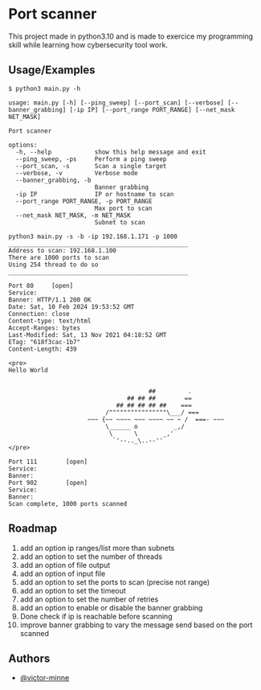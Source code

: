 
# Port scanner

This project made in python3.10 and is made to exercice my programming skill while learning how cybersecurity tool work.
## Usage/Examples


```shell
$ python3 main.py -h

usage: main.py [-h] [--ping_sweep] [--port_scan] [--verbose] [--banner_grabbing] [-ip IP] [--port_range PORT_RANGE] [--net_mask NET_MASK]

Port scanner

options:
  -h, --help            show this help message and exit
  --ping_sweep, -ps     Perform a ping sweep
  --port_scan, -s       Scan a single target
  --verbose, -v         Verbose mode
  --banner_grabbing, -b
                        Banner grabbing
  -ip IP                IP or hostname to scan
  --port_range PORT_RANGE, -p PORT_RANGE
                        Max port to scan
  --net_mask NET_MASK, -m NET_MASK
                        Subnet to scan
```

```shell
python3 main.py -s -b -ip 192.168.1.171 -p 1000
__________________________________________________
Address to scan: 192.168.1.100
There are 1000 ports to scan
Using 254 thread to do so 
__________________________________________________ 

Port 80		[open]
Service: 
Banner: HTTP/1.1 200 OK
Date: Sat, 10 Feb 2024 19:53:52 GMT
Connection: close
Content-type: text/html
Accept-Ranges: bytes
Last-Modified: Sat, 13 Nov 2021 04:18:52 GMT
ETag: "618f3cac-1b7"
Content-Length: 439

<pre>
Hello World


                                       ##         .
                                 ## ## ##        ==
                              ## ## ## ## ##    ===
                           /""""""""""""""""\___/ ===
                      ~~~ {~~ ~~~~ ~~~ ~~~~ ~~ ~ /  ===- ~~~
                           \______ o          _,/
                            \      \       _,'
                             `'--.._\..--''
</pre>

Port 111		[open]
Service: 
Banner: 
Port 902		[open]
Service: 
Banner: 
Scan complete, 1000 ports scanned

```


## Roadmap

1. add an option ip ranges/list more than subnets
2. add an option to set the number of threads
3. add an option of file output
4. add an option of input file
5. add an option to set the ports to scan (precise not range)
6. add an option to set the timeout
7. add an option to set the number of retries
8. add an option to enable or disable the banner grabbing 
9. Done  check if ip is reachable before scanning
10. improve banner grabbing to vary the message send based on the port scanned

## Authors

- [@victor-minne](https://www.github.com/victor-minne)

